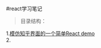 #react学习笔记
>目录结构：  

1.[模仿知乎界面的一个简单React demo](https://github.com/dandelion936/studyNotes/blob/master/react/%E5%AE%9E%E6%88%98%E7%BB%83%E4%B9%A0/%E6%A8%A1%E4%BB%BF%E7%9F%A5%E4%B9%8E%E7%95%8C%E9%9D%A2%E7%9A%84%E4%B8%80%E4%B8%AA%E7%AE%80%E5%8D%95React%20demo.md)  
2.